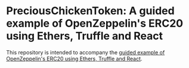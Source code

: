 # PreciousChickenToken: A guided example of OpenZeppelin's ERC20 using Ethers, Truffle and React

This repository is intended to accompany the [guided example of OpenZeppelin's ERC20 using Ethers, Truffle and React](https://www.preciouschicken.com/blog/posts/openzeppelin-erc20-using-ethers-truffle-and-react/).

